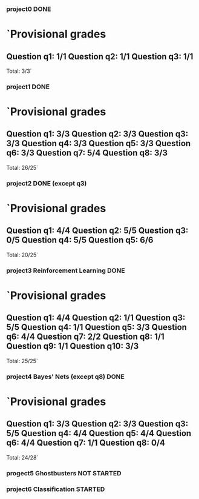 ### project0 **DONE**


`Provisional grades
==================
Question q1: 1/1
Question q2: 1/1
Question q3: 1/1
------------------
Total: 3/3`

### project1 **DONE**

`Provisional grades
==================
Question q1: 3/3
Question q2: 3/3
Question q3: 3/3
Question q4: 3/3
Question q5: 3/3
Question q6: 3/3
Question q7: 5/4
Question q8: 3/3
------------------
Total: 26/25`

### project2 **DONE (except q3)**

`Provisional grades
==================
Question q1: 4/4
Question q2: 5/5
Question q3: 0/5
Question q4: 5/5
Question q5: 6/6
------------------
Total: 20/25`

### project3 Reinforcement Learning **DONE**

`Provisional grades
==================
Question q1: 4/4
Question q2: 1/1
Question q3: 5/5
Question q4: 1/1
Question q5: 3/3
Question q6: 4/4
Question q7: 2/2
Question q8: 1/1
Question q9: 1/1
Question q10: 3/3
------------------
Total: 25/25`

### project4 Bayes' Nets (except q8) **DONE**

`Provisional grades
==================
Question q1: 3/3
Question q2: 3/3
Question q3: 5/5
Question q4: 4/4
Question q5: 4/4
Question q6: 4/4
Question q7: 1/1
Question q8: 0/4
------------------
Total: 24/28`

### progect5 Ghostbusters **NOT STARTED**

### project6 Classification **STARTED**























